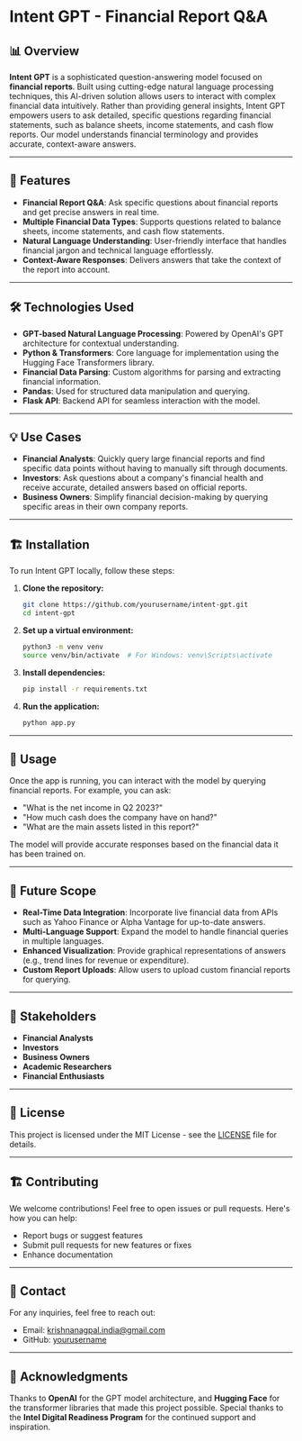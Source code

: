 
# Intent GPT - Financial Report Q&A

## 📊 Overview

**Intent GPT** is a sophisticated question-answering model focused on **financial reports**. Built using cutting-edge natural language processing techniques, this AI-driven solution allows users to interact with complex financial data intuitively. Rather than providing general insights, Intent GPT empowers users to ask detailed, specific questions regarding financial statements, such as balance sheets, income statements, and cash flow reports. Our model understands financial terminology and provides accurate, context-aware answers.

---

## 🚀 Features

- **Financial Report Q&A**: Ask specific questions about financial reports and get precise answers in real time.
- **Multiple Financial Data Types**: Supports questions related to balance sheets, income statements, and cash flow statements.
- **Natural Language Understanding**: User-friendly interface that handles financial jargon and technical language effortlessly.
- **Context-Aware Responses**: Delivers answers that take the context of the report into account.

---

## 🛠️ Technologies Used

- **GPT-based Natural Language Processing**: Powered by OpenAI's GPT architecture for contextual understanding.
- **Python & Transformers**: Core language for implementation using the Hugging Face Transformers library.
- **Financial Data Parsing**: Custom algorithms for parsing and extracting financial information.
- **Pandas**: Used for structured data manipulation and querying.
- **Flask API**: Backend API for seamless interaction with the model.

---

## 💡 Use Cases

- **Financial Analysts**: Quickly query large financial reports and find specific data points without having to manually sift through documents.
- **Investors**: Ask questions about a company's financial health and receive accurate, detailed answers based on official reports.
- **Business Owners**: Simplify financial decision-making by querying specific areas in their own company reports.

---

## 🏗️ Installation

To run Intent GPT locally, follow these steps:

1. **Clone the repository:**

   ```bash
   git clone https://github.com/yourusername/intent-gpt.git
   cd intent-gpt
   ```

2. **Set up a virtual environment:**

   ```bash
   python3 -m venv venv
   source venv/bin/activate  # For Windows: venv\Scripts\activate
   ```

3. **Install dependencies:**

   ```bash
   pip install -r requirements.txt
   ```

4. **Run the application:**

   ```bash
   python app.py
   ```

---

## 🧪 Usage

Once the app is running, you can interact with the model by querying financial reports. For example, you can ask:

- "What is the net income in Q2 2023?"
- "How much cash does the company have on hand?"
- "What are the main assets listed in this report?"

The model will provide accurate responses based on the financial data it has been trained on.

---

## 🔮 Future Scope

- **Real-Time Data Integration**: Incorporate live financial data from APIs such as Yahoo Finance or Alpha Vantage for up-to-date answers.
- **Multi-Language Support**: Expand the model to handle financial queries in multiple languages.
- **Enhanced Visualization**: Provide graphical representations of answers (e.g., trend lines for revenue or expenditure).
- **Custom Report Uploads**: Allow users to upload custom financial reports for querying.

---

## 👥 Stakeholders

- **Financial Analysts**
- **Investors**
- **Business Owners**
- **Academic Researchers**
- **Financial Enthusiasts**

---

## 📄 License

This project is licensed under the MIT License - see the [LICENSE](LICENSE) file for details.

---

## 🏗️ Contributing

We welcome contributions! Feel free to open issues or pull requests. Here's how you can help:

- Report bugs or suggest features
- Submit pull requests for new features or fixes
- Enhance documentation

---

## 📧 Contact

For any inquiries, feel free to reach out:

- Email: [krishnanagpal.india@gmail.com](mailto:krishnanagpal.india@gmail.com)
- GitHub: [yourusername](https://github.com/MurluKrishna4352)

---

## 🙌 Acknowledgments

Thanks to **OpenAI** for the GPT model architecture, and **Hugging Face** for the transformer libraries that made this project possible. Special thanks to the **Intel Digital Readiness Program** for the continued support and inspiration.
